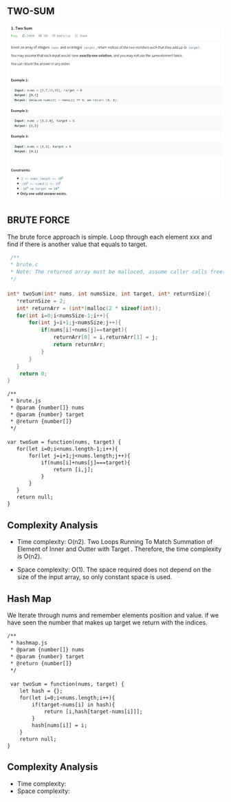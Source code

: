 ## TWO-SUM
![two-sum](./q.png)

## BRUTE FORCE

The brute force approach is simple. Loop through each element xxx and find if there is another value that equals to target.

```C
 /**
 * brute.c
 * Note: The returned array must be malloced, assume caller calls free().
 */

int* twoSum(int* nums, int numsSize, int target, int* returnSize){
   *returnSize = 2;
   int* returnArr = (int*)malloc(2 * sizeof(int));
   for(int i=0;i<numsSize-1;i++){
       for(int j=i+1;j<numsSize;j++){
           if(nums[i]+nums[j]==target){
               returnArr[0] = i,returnArr[1] = j;
               return returnArr;
           }
       }
   }
    return 0;
}

```

```JS
/**
 * brute.js
 * @param {number[]} nums
 * @param {number} target
 * @return {number[]}
 */

var twoSum = function(nums, target) {
   for(let i=0;i<nums.length-1;i++){
       for(let j=i+1;j<nums.length;j++){
           if(nums[i]+nums[j]===target){
               return [i,j];
           }
       }
   }
   return null;
}
```

## Complexity Analysis


  - Time complexity: O(n2). Two Loops Running To Match Summation of Element of Inner and Outter with Target . Therefore, the time complexity is O(n2).

  - Space complexity: O(1). The space required does not depend on the size of the input array, so only constant space is used.



## Hash Map


We Iterate through nums and remember elements position and value. if we have seen the number that makes up target we return with the indices.

```JS
/**
 * hashmap.js
 * @param {number[]} nums
 * @param {number} target
 * @return {number[]}
 */

 var twoSum = function(nums, target) {
    let hash = {};
    for(let i=0;i<nums.length;i++){
        if(target-nums[i] in hash){
            return [i,hash[target-nums[i]]];
        }
        hash[nums[i]] = i; 
    }
    return null;
}
````

## Complexity Analysis
  - Time complexity:
  - Space complexity:


